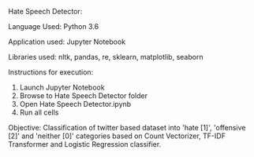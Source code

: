Hate Speech Detector:

Language Used: Python 3.6

Application used: Jupyter Notebook

Libraries used:
nltk, pandas, re, sklearn, matplotlib, seaborn

Instructions for execution:
1. Launch Jupyter Notebook
2. Browse to Hate Speech Detector folder
3. Open Hate Speech Detector.ipynb
4. Run all cells 

Objective:
Classification of twitter based dataset into 'hate [1]', 'offensive [2]' and 'neither [0]' categories based on Count Vectorizer, TF-IDF Transformer and Logistic Regression classifier.